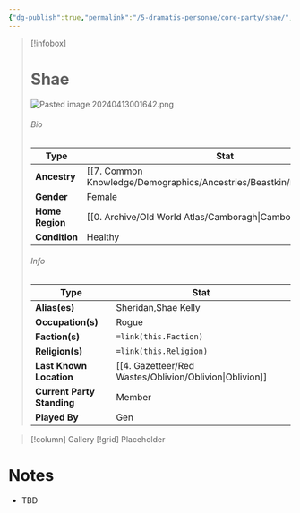 ```yaml
---
{"dg-publish":true,"permalink":"/5-dramatis-personae/core-party/shae/","noteIcon":""}
---
```



> [!infobox]
> # Shae
> ![Pasted image 20240413001642.png](/img/user/x.%20Assets/Attachments/Pasted%20image%2020240413001642.png)
> ###### Bio
> Type |  Stat |
> ---|---|
> **Ancestry** | [[7. Common Knowledge/Demographics/Ancestries/Beastkin/Kitsune\|Kitsune]] |
> **Gender** | Female |
> **Home Region** | [[0. Archive/Old World Atlas/Camboragh\|Camboragh]] |
> **Condition** | Healthy |
> ###### Info
> Type |  Stat |
> ---|---|
> **Alias(es)** | Sheridan,Shae Kelly |
> **Occupation(s)** | Rogue |
> **Faction(s)** | `=link(this.Faction)` |
> **Religion(s)** | `=link(this.Religion)` |
> **Last Known Location** | [[4. Gazetteer/Red Wastes/Oblivion/Oblivion\|Oblivion]] |
> **Current Party Standing** | Member |
 > **Played By** | Gen |

> [!column] Gallery 
> [!grid] 
> Placeholder

# Notes

- TBD

